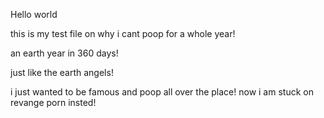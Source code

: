 Hello world

this is my test file on why i cant poop for a whole year!

an earth year in 360 days!

just like the earth angels!

i just wanted to be famous and poop all over the place! now i am stuck on revange porn insted!

